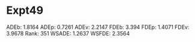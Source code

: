 # Expt49

ADEb: 1.8164
ADEp: 0.7261
ADEv: 2.2147
FDEb: 3.394
FDEp: 1.4071
FDEv: 3.9678
Rank: 351
WSADE: 1.2637
WSFDE: 2.3564